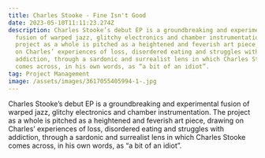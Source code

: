 ```yaml
---
title: Charles Stooke - Fine Isn't Good
date: 2023-05-10T11:11:23.274Z
description: Charles Stooke’s debut EP is a groundbreaking and experimental
  fusion of warped jazz, glitchy electronics and chamber instrumentation. The
  project as a whole is pitched as a heightened and feverish art piece, drawing
  on Charles’ experiences of loss, disordered eating and struggles with
  addiction, through a sardonic and surrealist lens in which Charles Stooke
  comes across, in his own words, as “a bit of an idiot”.
tag: Project Management
image: /assets/images/3617055405994-1-.jpg
---
```

Charles Stooke’s debut EP is a groundbreaking and experimental fusion of warped jazz, glitchy electronics and chamber instrumentation. The project as a whole is pitched as a heightened and feverish art piece, drawing on Charles’ experiences of loss, disordered eating and struggles with addiction, through a sardonic and surrealist lens in which Charles Stooke comes across, in his own words, as “a bit of an idiot”.